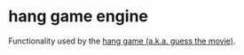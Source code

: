# hang game engine

Functionality used by the [hang game (a.k.a. guess the movie)](https://github.com/lucho-yankov/hang-game).
